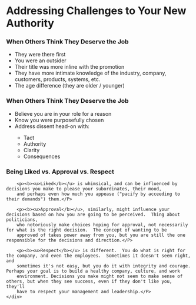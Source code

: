 <div class="row divborder ">
    <h1 class="darkorange">Addressing Challenges to Your New Authority</b></h1>
    <div class="innerdivborder">
        <h3 class = "green">When Others Think They Deserve the Job</h3>
        <ul>
            <li>They were there first</li>
            <li>You were an outsider</li>
            <li>Their title was more inline with the promotion</li>
            <li>They have more intimate knowledge of the industry, company, customers, products, systems, etc.</li>
            <li>The age difference (they are older / younger)</li>
        </ul>
    </div>
    <div class="innerdivborder">
        <h3 class = "green">When Others Think They Deserve the Job</h3>
        <ul>
            <li>Believe you are in your role for a reason</li>
            <li>Know you were purposefully chosen</li>
            <li>Address dissent head-on with:</li>
                <ul>
                    <li>Tact</li>
                    <li>Authority</li>
                    <li>Clarity</li>
                    <li>Consequences</li>
                </ul>
        </ul>
    </div>
    <div class="innerdivborder">
        <h3 class = "green">Being Liked vs. Approval vs. Respect</h3>
        
        <p><b><u>Liked</b></u> is whimsical, and can be influenced by decisions you make to please your subordinates, their mood,
        and perhaps even how much you appease ("pacify by acceeding to their demands") them.</P>
        
        <p><b><u>Approval</b></u>, similarly, might influence your decisions based on how you are going to be perceived.  Thing about politicians,
        who notoriously make choices hoping for approval, not necessarily for what is the right decision.  The concept of wanting to be 
        approved of takes power away from you, but you are still the one responsible for the decisions and direction.</P>
        
        <p><b><u>Respect</b></u> is different.  You do what is right for the company, and even the employees.  Sometimes it doesn't seem right, and
        sometimes it's not easy, but you do it with integrity and courage.  Perhaps your goal is to build a healthy company, culture, and work
        environment. Decisions you make might not seem to make sense of others, but when they see success, even if they don't like you, they'll
        have to respect your management and leadership.</P>
    </div>
</div>
